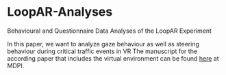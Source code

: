 # LoopAR-Analyses
Behavioural and Questionnaire Data Analyses of the LoopAR Experiment

In this paper, we want to analyze gaze behaviour as well as steering behaviour during critical traffic events in VR
The manuscript for the according paper that includes the virtual environment can be found [here](https://www.mdpi.com/1424-8220/21/5/1879) at MDPI.

